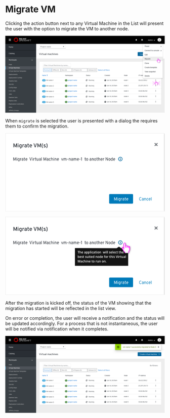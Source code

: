 # Migrate VM

Clicking the action button next to any Virtual Machine in the List will present the user with the option to migrate the VM to another node.

![Selecting a VM](img/1-0-list.png)

When `migrate` is selected the user is presented with a dialog the requires them to confirm the migration. 

![Modal migrate](img/1-2-modal-migrate.png)

![Modal view](img/1-1-modal-info.png)

 After the migration is kicked off, the status of the VM showing that the migration has started will be reflected in the list view.

On error or completion, the user will receive a notification and the status will be updated accordingly.
For a process that is not instantaneous, the user will be notified via notification when it completes.

![Modal view](img/1-4-list-notification-completed.png)
